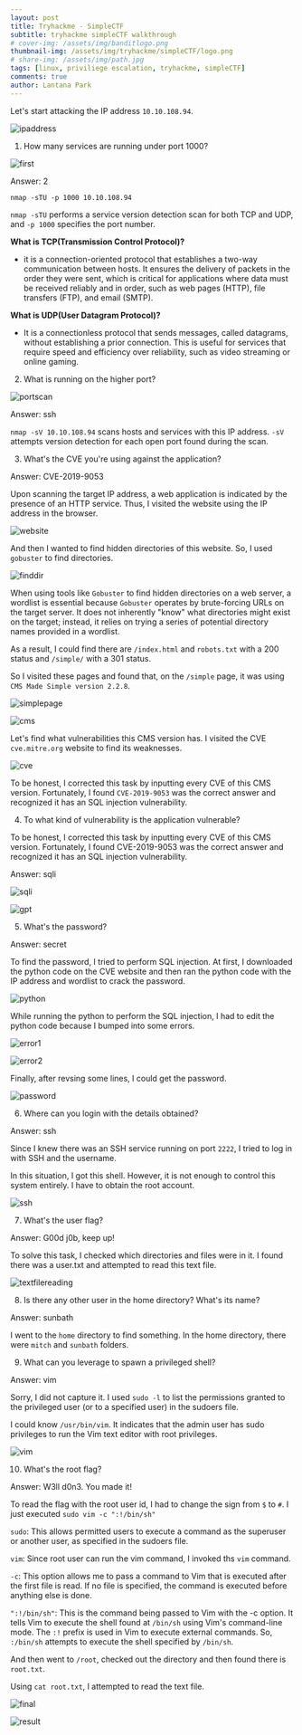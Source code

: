 ```yaml
---
layout: post
title: Tryhackme - SimpleCTF
subtitle: tryhackme simpleCTF walkthrough
# cover-img: /assets/img/banditlogo.png
thumbnail-img: /assets/img/tryhackme/simpleCTF/logo.png
# share-img: /assets/img/path.jpg
tags: [linux, priviliege escalation, tryhackme, simpleCTF]
comments: true
author: Lantana Park
---
```


Let's start attacking the IP address `10.10.108.94`.

![ipaddress](/assets/img/tryhackme/simpleCTF/Screenshot%202024-03-15%20at%2020.23.35.png)

1. How many services are running under port 1000?

![first](/assets/img/tryhackme/simpleCTF/Screenshot%202024-03-15%20at%2023.36.40.png)

Answer: 2

`nmap -sTU -p 1000 10.10.108.94`

`nmap -sTU` performs a service version detection scan for both TCP and UDP, and `-p 1000` specifies the port number.

**What is TCP(Transmission Control Protocol)?**

- it is a connection-oriented protocol that establishes a two-way communication between hosts. It ensures the delivery of packets in the order they were sent, which is critical for applications where data must be received reliably and in order, such as web pages (HTTP), file transfers (FTP), and email (SMTP).

**What is UDP(User Datagram Protocol)?**

- It is a connectionless protocol that sends messages, called datagrams, without establishing a prior connection. This is useful for services that require speed and efficiency over reliability, such as video streaming or online gaming.

2. What is running on the higher port?

![portscan](/assets/img/tryhackme/simpleCTF/Screenshot%202024-03-15%20at%2020.19.55.png)

Answer: ssh

`nmap -sV 10.10.108.94` scans hosts and services with this IP address. `-sV` attempts version detection for each open port found during the scan.

3. What's the CVE you're using against the application?

Answer: CVE-2019-9053

Upon scanning the target IP address, a web application is indicated by the presence of an HTTP service. Thus, I visited the website using the IP address in the browser.

![website](/assets/img/tryhackme/simpleCTF/Screenshot%202024-03-16%20at%2009.36.16.png)

And then I wanted to find hidden directories of this website. So, I used `gobuster` to find directories.

![finddir](/assets/img/tryhackme/simpleCTF/Screenshot%202024-03-15%20at%2020.54.56.png)

When using tools like `Gobuster` to find hidden directories on a web server, a wordlist is essential because `Gobuster` operates by brute-forcing URLs on the target server. It does not inherently "know" what directories might exist on the target; instead, it relies on trying a series of potential directory names provided in a wordlist.

As a result, I could find there are `/index.html` and `robots.txt` with a 200 status and `/simple/` with a 301 status.

So I visited these pages and found that, on the `/simple` page, it was using `CMS Made Simple version 2.2.8`.

![simplepage](/assets/img/tryhackme/simpleCTF/Screenshot%202024-03-15%20at%2020.49.46.png)

![cms](/assets/img/tryhackme/simpleCTF/Screenshot%202024-03-15%20at%2020.49.34.png)

Let's find what vulnerabilities this CMS version has. I visited the CVE `cve.mitre.org` website to find its weaknesses.

![cve](/assets/img/tryhackme/simpleCTF/Screenshot%202024-03-15%20at%2020.49.24.png)

To be honest, I corrected this task by inputting every CVE of this CMS version. Fortunately, I found `CVE-2019-9053` was the correct answer and recognized it has an SQL injection vulnerability.

4. To what kind of vulnerability is the application vulnerable?

To be honest, I corrected this task by inputting every CVE of this CMS version. Fortunately, I found CVE-2019-9053 was the correct answer and recognized it has an SQL injection vulnerability.

Answer: sqli

![sqli](/assets/img/tryhackme/simpleCTF/Screenshot%202024-03-15%20at%2021.17.29.png)

![gpt](/assets/img/tryhackme/simpleCTF/Screenshot%202024-03-15%20at%2021.22.13.png)

5. What's the password?

Answer: secret

To find the password, I tried to perform SQL injection. At first, I downloaded the python code on the CVE website and then ran the python code with the IP address and wordlist to crack the password.

![python](/assets/img/tryhackme/simpleCTF/Screenshot%202024-03-15%20at%2020.54.56.png)

While running the python to perform the SQL injection, I had to edit the python code because I bumped into some errors.

![error1](/assets/img/tryhackme/simpleCTF/Screenshot%202024-03-15%20at%2022.12.44.png)

![error2](/assets/img/tryhackme/simpleCTF/Screenshot%202024-03-15%20at%2022.12.55.png)

Finally, after revsing some lines, I could get the password.

![password](/assets/img/tryhackme/simpleCTF/Screenshot%202024-03-15%20at%2022.17.47.png)

6. Where can you login with the details obtained?

Answer: ssh

Since I knew there was an SSH service running on port `2222`, I tried to log in with SSH and the username.

In this situation, I got this shell. However, it is not enough to control this system entirely. I have to obtain the root account.

![ssh](/assets/img/tryhackme/simpleCTF/Screenshot%202024-03-15%20at%2022.25.27.png)

7. What's the user flag?

Answer: G00d j0b, keep up!

To solve this task, I checked which directories and files were in it. I found there was a user.txt and attempted to read this text file.

![textfilereading](/assets/img/tryhackme/simpleCTF/Screenshot%202024-03-15%20at%2022.26.40.png)

8. Is there any other user in the home directory? What's its name?

Answer: sunbath

I went to the `home` directory to find something. In the home directory, there were `mitch` and `sunbath` folders.

9. What can you leverage to spawn a privileged shell?

Answer: vim

Sorry, I did not capture it. I used `sudo -l` to list the permissions granted to the privileged user (or to a specified user) in the sudoers file.

I could know `/usr/bin/vim`. It indicates that the admin user has sudo privileges to run the Vim text editor with root privileges.

![vim](/assets/img/tryhackme/simpleCTF/Screenshot%202024-03-15%20at%2022.48.10.png)

10. What's the root flag?

Answer: W3ll d0n3. You made it!

To read the flag with the root user id, I had to change the sign from `$` to `#`. I just executed `sudo vim -c ":!/bin/sh"`

`sudo`: This allows permitted users to execute a command as the superuser or another user, as specified in the sudoers file.

`vim`: Since root user can run the vim command, I invoked ths `vim` command.

`-c`: This option allows me to pass a command to Vim that is executed after the first file is read. If no file is specified, the command is executed before anything else is done.

`":!/bin/sh"`: This is the command being passed to Vim with the -c option. It tells Vim to execute the shell found at `/bin/sh` using Vim's command-line mode. The `:!` prefix is used in Vim to execute external commands. So, `:/bin/sh` attempts to execute the shell specified by `/bin/sh`.

And then went to `/root`, checked out the directory and then found there is `root.txt`.

Using `cat root.txt`, I attempted to read the text file.

![final](/assets/img/tryhackme/simpleCTF/Screenshot%202024-03-15%20at%2022.48.10.png)

![result](/assets/img/tryhackme/simpleCTF/Screenshot%202024-03-16%20at%2011.07.09.png)
